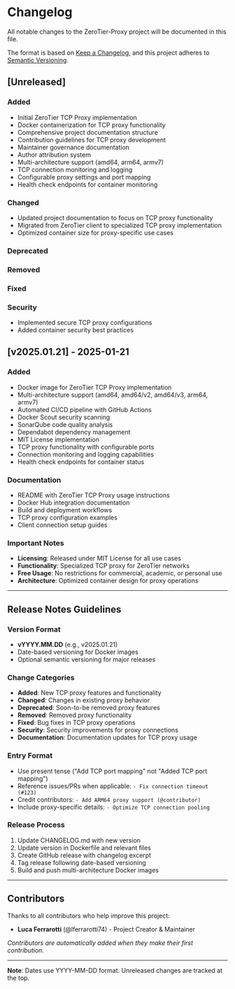 # Changelog

All notable changes to the ZeroTier-Proxy project will be documented in this file.

The format is based on [Keep a Changelog](https://keepachangelog.com/en/1.0.0/),
and this project adheres to [Semantic Versioning](https://semver.org/spec/v2.0.0.html).

## [Unreleased]

### Added
- Initial ZeroTier TCP Proxy implementation
- Docker containerization for TCP proxy functionality
- Comprehensive project documentation structure
- Contribution guidelines for TCP proxy development
- Maintainer governance documentation
- Author attribution system
- Multi-architecture support (amd64, arm64, armv7)
- TCP connection monitoring and logging
- Configurable proxy settings and port mapping
- Health check endpoints for container monitoring

### Changed
- Updated project documentation to focus on TCP proxy functionality
- Migrated from ZeroTier client to specialized TCP proxy implementation
- Optimized container size for proxy-specific use cases

### Deprecated

### Removed

### Fixed

### Security
- Implemented secure TCP proxy configurations
- Added container security best practices

## [v2025.01.21] - 2025-01-21

### Added
- Docker image for ZeroTier TCP Proxy implementation
- Multi-architecture support (amd64, amd64/v2, amd64/v3, arm64, armv7)
- Automated CI/CD pipeline with GitHub Actions
- Docker Scout security scanning
- SonarQube code quality analysis
- Dependabot dependency management
- MIT License implementation
- TCP proxy functionality with configurable ports
- Connection monitoring and logging capabilities
- Health check endpoints for container status

### Documentation
- README with ZeroTier TCP Proxy usage instructions
- Docker Hub integration documentation
- Build and deployment workflows
- TCP proxy configuration examples
- Client connection setup guides

### Important Notes
- **Licensing**: Released under MIT License for all use cases
- **Functionality**: Specialized TCP proxy for ZeroTier networks
- **Free Usage**: No restrictions for commercial, academic, or personal use
- **Architecture**: Optimized container design for proxy operations

---

## Release Notes Guidelines

### Version Format
- **vYYYY.MM.DD** (e.g., v2025.01.21)
- Date-based versioning for Docker images
- Optional semantic versioning for major releases

### Change Categories
- **Added**: New TCP proxy features and functionality
- **Changed**: Changes in existing proxy behavior
- **Deprecated**: Soon-to-be removed proxy features
- **Removed**: Removed proxy functionality
- **Fixed**: Bug fixes in TCP proxy operations
- **Security**: Security improvements for proxy connections
- **Documentation**: Documentation updates for TCP proxy usage

### Entry Format
- Use present tense ("Add TCP port mapping" not "Added TCP port mapping")
- Reference issues/PRs when applicable: `- Fix connection timeout (#123)`
- Credit contributors: `- Add ARM64 proxy support (@contributor)`
- Include proxy-specific details: `- Optimize TCP connection pooling`

### Release Process
1. Update CHANGELOG.md with new version
2. Update version in Dockerfile and relevant files
3. Create GitHub release with changelog excerpt
4. Tag release following date-based versioning
5. Build and push multi-architecture Docker images

---

## Contributors

Thanks to all contributors who help improve this project:

- **Luca Ferrarotti** (@lferrarotti74) - Project Creator & Maintainer

*Contributors are automatically added when they make their first contribution.*

---

**Note**: Dates use YYYY-MM-DD format. Unreleased changes are tracked at the top.